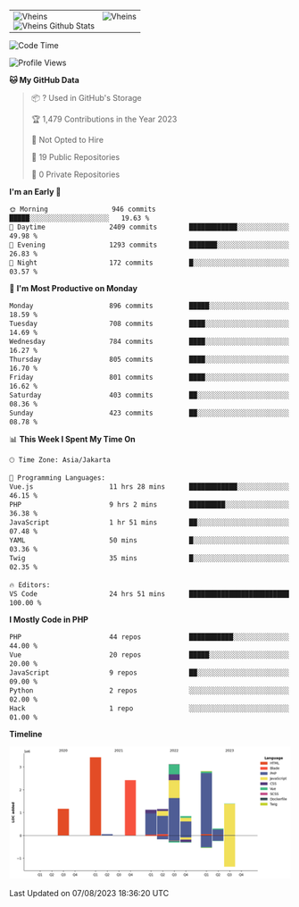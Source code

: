 <table>
  <tr>
    <td valign="top">
      <img src="https://github-readme-streak-stats.herokuapp.com/?user=Vheins&" alt="Vheins" /><br/>
      <img src="https://github-readme-stats.vercel.app/api?username=vheins&count_private=true&show_icons=true" alt="Vheins Github Stats">
    </td>
    <td valign="top">
      <img src="https://github-readme-stats.vercel.app/api/top-langs/?username=Vheins&count_private=true" alt="Vheins" /><br/>
    </td>
  </tr>
</table>

<!--START_SECTION:waka-->
![Code Time](http://img.shields.io/badge/Code%20Time-478%20hrs%2023%20mins-blue)

![Profile Views](http://img.shields.io/badge/Profile%20Views-0-blue)

**🐱 My GitHub Data** 

> 📦 ? Used in GitHub's Storage 
 > 
> 🏆 1,479 Contributions in the Year 2023
 > 
> 🚫 Not Opted to Hire
 > 
> 📜 19 Public Repositories 
 > 
> 🔑 0 Private Repositories 
 > 
**I'm an Early 🐤** 

```text
🌞 Morning                946 commits         █████░░░░░░░░░░░░░░░░░░░░   19.63 % 
🌆 Daytime                2409 commits        ████████████░░░░░░░░░░░░░   49.98 % 
🌃 Evening                1293 commits        ███████░░░░░░░░░░░░░░░░░░   26.83 % 
🌙 Night                  172 commits         █░░░░░░░░░░░░░░░░░░░░░░░░   03.57 % 
```
📅 **I'm Most Productive on Monday** 

```text
Monday                   896 commits         █████░░░░░░░░░░░░░░░░░░░░   18.59 % 
Tuesday                  708 commits         ████░░░░░░░░░░░░░░░░░░░░░   14.69 % 
Wednesday                784 commits         ████░░░░░░░░░░░░░░░░░░░░░   16.27 % 
Thursday                 805 commits         ████░░░░░░░░░░░░░░░░░░░░░   16.70 % 
Friday                   801 commits         ████░░░░░░░░░░░░░░░░░░░░░   16.62 % 
Saturday                 403 commits         ██░░░░░░░░░░░░░░░░░░░░░░░   08.36 % 
Sunday                   423 commits         ██░░░░░░░░░░░░░░░░░░░░░░░   08.78 % 
```


📊 **This Week I Spent My Time On** 

```text
🕑︎ Time Zone: Asia/Jakarta

💬 Programming Languages: 
Vue.js                   11 hrs 28 mins      ████████████░░░░░░░░░░░░░   46.15 % 
PHP                      9 hrs 2 mins        █████████░░░░░░░░░░░░░░░░   36.38 % 
JavaScript               1 hr 51 mins        ██░░░░░░░░░░░░░░░░░░░░░░░   07.48 % 
YAML                     50 mins             █░░░░░░░░░░░░░░░░░░░░░░░░   03.36 % 
Twig                     35 mins             █░░░░░░░░░░░░░░░░░░░░░░░░   02.35 % 

🔥 Editors: 
VS Code                  24 hrs 51 mins      █████████████████████████   100.00 % 
```

**I Mostly Code in PHP** 

```text
PHP                      44 repos            ███████████░░░░░░░░░░░░░░   44.00 % 
Vue                      20 repos            █████░░░░░░░░░░░░░░░░░░░░   20.00 % 
JavaScript               9 repos             ██░░░░░░░░░░░░░░░░░░░░░░░   09.00 % 
Python                   2 repos             ░░░░░░░░░░░░░░░░░░░░░░░░░   02.00 % 
Hack                     1 repo              ░░░░░░░░░░░░░░░░░░░░░░░░░   01.00 % 
```



**Timeline**

![Lines of Code chart](https://raw.githubusercontent.com/vheins/vheins/main/assets/bar_graph.png)


 Last Updated on 07/08/2023 18:36:20 UTC
<!--END_SECTION:waka-->

